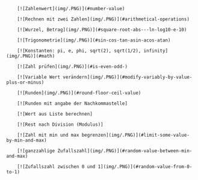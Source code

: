 
		[![Zahlenwert](img/.PNG)](#number-value)

		[![Rechnen mit zwei Zahlen](img/.PNG)](#arithmetical-operations)

		[![Wurzel, Betrag](img/.PNG)](#square-root-abs---ln-log10-e-10)

		[![Trigonometrie](img/.PNG)](#sin-cos-tan-asin-acos-atan)

		[![Konstanten: pi, e, phi, sqrt(2), sqrt(1/2), infinity](img/.PNG)](#math)

		[![Zahl prüfen](img/.PNG)](#is-even-odd-)

		[![Variable Wert verändern](img/.PNG)](#modify-variably-by-value-plus-or-minus)

		[![Runden](img/.PNG)](#round-floor-ceil-value)

		[![Runden mit angabe der Nachkommastelle]

		[![Wert aus Liste berechnen]

		[![Rest nach Division (Modulus)]

		[![Zahl mit min und max begrenzen](img/.PNG)](#limit-some-value-by-min-and-max)

		[![ganzzahlige Zufallszahl](img/.PNG)](#random-value-between-min-and-max)

		[![Zufallszahl zwischen 0 und 1](img/.PNG)](#random-value-from-0-to-1)
